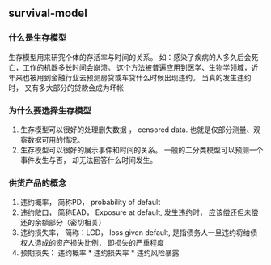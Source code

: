 ## survival-model
### 什么是生存模型
生存模型用来研究个体的存活率与时间的关系。 如：感染了疾病的人多久后会死亡，工作的机器多长时间会崩溃。 这个方法被普遍应用到医学、生物学领域，近年来也被用到金融行业去预测房贷或车贷什么时候出现违约。 当真的发生违约时， 又有多大部分的贷款会成为坏帐

### 为什么要选择生存模型
1. 生存模型可以很好的处理删失数据 ， censored data. 也就是仅部分测量、观察数据可用的情况。
2. 生存模型可以很好的展示事件和时间的关系。 一般的二分类模型可以预测一个事件发生与否， 却无法回答什么时间发生。

### 供货产品的概念
1. 违约概率， 简称PD， probability of default
2. 违约敞口， 简称EAD， Exposure at default, 发生违约时， 应该偿还但未偿还的余额部分（密切相关）
3. 违约损失率， 简称：LGD， loss given default, 是指债务人一旦违约将给债权人造成的资产损失比例， 即损失的严重程度
4. 预期损失： 违约概率 * 违约损失率 * 违约风险暴露



